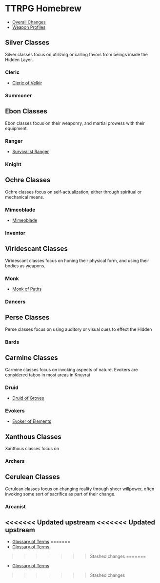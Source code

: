# TTRPG Homebrew

- [Overall Changes](homebrew/Combat/Overall.md)
- [Weapon Profiles](homebrew/Combat/Weapons.md)

## Silver Classes

Silver classes focus on utilizing or calling favors from beings inside the Hidden Layer.

### Cleric

- [Cleric of Velkir](homebrew/Combat/Cleric_Velkir.md)


### Summoner

## Ebon Classes

Ebon classes focus on their weaponry, and martial prowess with their equipment.

### Ranger

- [Survivalist Ranger](homebrew/Combat/Ranger_Survivalist.md)

### Knight

## Ochre Classes

Ochre classes focus on self-actualization, either through spiritual or mechanical means.

### Mimeoblade

- [Mimeoblade](homebrew/Combat/Mimeoblade.md)

### Inventor

## Viridescant Classes  

Viridescant classes focus on honing their physical form, and using their bodies as weapons.

### Monk

- [Monk of Paths](homebrew/Combat/Monk_Paths.md)

### Dancers

## Perse Classes

Perse classes focus on using auditory or visual cues to effect the Hidden 

### Bards

### 

## Carmine Classes

Carmine classes focus on invoking aspects of nature. Evokers are considered taboo in most areas in Knuvrai

### Druid

- [Druid of Groves](homebrew/Combat/Druid_Groves.md)

### Evokers

- [Evoker of Elements](./homebrew/Evoker_Elements.md)

## Xanthous Classes

Xanthous classes focus on 

### Archers

## Cerulean Classes

Cerulean classes focus on changing reality through sheer willpower, often invoking some sort of sacrifice as part of their change.

### Arcanist

<<<<<<< Updated upstream
<<<<<<< Updated upstream
- 

- [Glossary of Terms](./homebrew/Glossary.md)
=======
 - [Glossary of Terms](homebrew/Combat/Glossary.md)
>>>>>>> Stashed changes
=======
 - [Glossary of Terms](homebrew/Combat/Glossary.md)
>>>>>>> Stashed changes
